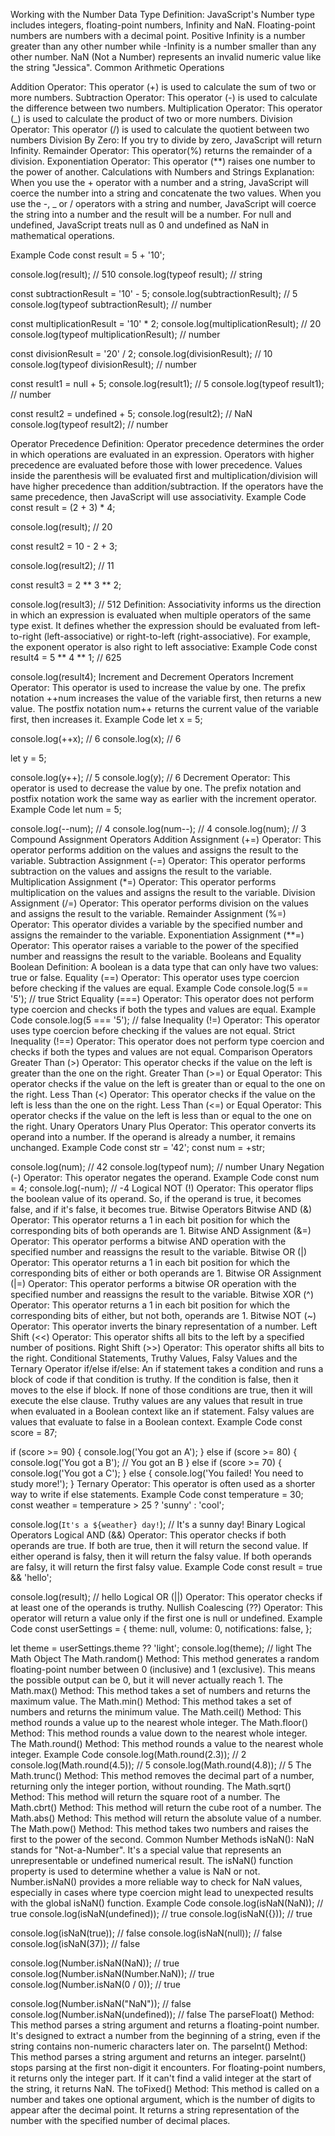 <!-- @format -->

Working with the Number Data Type
Definition: JavaScript's Number type includes integers, floating-point numbers, Infinity and NaN. Floating-point numbers are numbers with a decimal point. Positive Infinity is a number greater than any other number while -Infinity is a number smaller than any other number. NaN (Not a Number) represents an invalid numeric value like the string "Jessica".
Common Arithmetic Operations

Addition Operator: This operator (+) is used to calculate the sum of two or more numbers.
Subtraction Operator: This operator (-) is used to calculate the difference between two numbers.
Multiplication Operator: This operator (_) is used to calculate the product of two or more numbers.
Division Operator: This operator (/) is used to calculate the quotient between two numbers
Division By Zero: If you try to divide by zero, JavaScript will return Infinity.
Remainder Operator: This operator(%) returns the remainder of a division.
Exponentiation Operator: This operator (\*\*) raises one number to the power of another.
Calculations with Numbers and Strings
Explanation: When you use the + operator with a number and a string, JavaScript will coerce the number into a string and concatenate the two values. When you use the -, _ or / operators with a string and number, JavaScript will coerce the string into a number and the result will be a number. For null and undefined, JavaScript treats null as 0 and undefined as NaN in mathematical operations.

Example Code
const result = 5 + '10';

console.log(result); // 510
console.log(typeof result); // string

const subtractionResult = '10' - 5;
console.log(subtractionResult); // 5
console.log(typeof subtractionResult); // number

const multiplicationResult = '10' \* 2;
console.log(multiplicationResult); // 20
console.log(typeof multiplicationResult); // number

const divisionResult = '20' / 2;
console.log(divisionResult); // 10
console.log(typeof divisionResult); // number

const result1 = null + 5;
console.log(result1); // 5
console.log(typeof result1); // number

const result2 = undefined + 5;
console.log(result2); // NaN
console.log(typeof result2); // number

Operator Precedence
Definition: Operator precedence determines the order in which operations are evaluated in an expression. Operators with higher precedence are evaluated before those with lower precedence. Values inside the parenthesis will be evaluated first and multiplication/division will have higher precedence than addition/subtraction. If the operators have the same precedence, then JavaScript will use associativity.
Example Code
const result = (2 + 3) \* 4;

console.log(result); // 20

const result2 = 10 - 2 + 3;

console.log(result2); // 11

const result3 = 2 ** 3 ** 2;

console.log(result3); // 512
Definition: Associativity informs us the direction in which an expression is evaluated when multiple operators of the same type exist. It defines whether the expression should be evaluated from left-to-right (left-associative) or right-to-left (right-associative). For example, the exponent operator is also right to left associative:
Example Code
const result4 = 5 ** 4 ** 1; // 625

console.log(result4);
Increment and Decrement Operators
Increment Operator: This operator is used to increase the value by one. The prefix notation ++num increases the value of the variable first, then returns a new value. The postfix notation num++ returns the current value of the variable first, then increases it.
Example Code
let x = 5;

console.log(++x); // 6
console.log(x); // 6

let y = 5;

console.log(y++); // 5
console.log(y); // 6
Decrement Operator: This operator is used to decrease the value by one. The prefix notation and postfix notation work the same way as earlier with the increment operator.
Example Code
let num = 5;

console.log(--num); // 4
console.log(num--); // 4
console.log(num); // 3
Compound Assignment Operators
Addition Assignment (+=) Operator: This operator performs addition on the values and assigns the result to the variable.
Subtraction Assignment (-=) Operator: This operator performs subtraction on the values and assigns the result to the variable.
Multiplication Assignment (\*=) Operator: This operator performs multiplication on the values and assigns the result to the variable.
Division Assignment (/=) Operator: This operator performs division on the values and assigns the result to the variable.
Remainder Assignment (%=) Operator: This operator divides a variable by the specified number and assigns the remainder to the variable.
Exponentiation Assignment (\*\*=) Operator: This operator raises a variable to the power of the specified number and reassigns the result to the variable.
Booleans and Equality
Boolean Definition: A boolean is a data type that can only have two values: true or false.
Equality (==) Operator: This operator uses type coercion before checking if the values are equal.
Example Code
console.log(5 == '5'); // true
Strict Equality (===) Operator: This operator does not perform type coercion and checks if both the types and values are equal.
Example Code
console.log(5 === '5'); // false
Inequality (!=) Operator: This operator uses type coercion before checking if the values are not equal.
Strict Inequality (!==) Operator: This operator does not perform type coercion and checks if both the types and values are not equal.
Comparison Operators
Greater Than (>) Operator: This operator checks if the value on the left is greater than the one on the right.
Greater Than (>=) or Equal Operator: This operator checks if the value on the left is greater than or equal to the one on the right.
Less Than (<) Operator: This operator checks if the value on the left is less than the one on the right.
Less Than (<=) or Equal Operator: This operator checks if the value on the left is less than or equal to the one on the right.
Unary Operators
Unary Plus Operator: This operator converts its operand into a number. If the operand is already a number, it remains unchanged.
Example Code
const str = '42';
const num = +str;

console.log(num); // 42
console.log(typeof num); // number
Unary Negation (-) Operator: This operator negates the operand.
Example Code
const num = 4;
console.log(-num); // -4
Logical NOT (!) Operator: This operator flips the boolean value of its operand. So, if the operand is true, it becomes false, and if it's false, it becomes true.
Bitwise Operators
Bitwise AND (&) Operator: This operator returns a 1 in each bit position for which the corresponding bits of both operands are 1.
Bitwise AND Assignment (&=) Operator: This operator performs a bitwise AND operation with the specified number and reassigns the result to the variable.
Bitwise OR (|) Operator: This operator returns a 1 in each bit position for which the corresponding bits of either or both operands are 1.
Bitwise OR Assignment (|=) Operator: This operator performs a bitwise OR operation with the specified number and reassigns the result to the variable.
Bitwise XOR (^) Operator: This operator returns a 1 in each bit position for which the corresponding bits of either, but not both, operands are 1.
Bitwise NOT (~) Operator: This operator inverts the binary representation of a number.
Left Shift (<<) Operator: This operator shifts all bits to the left by a specified number of positions.
Right Shift (>>) Operator: This operator shifts all bits to the right.
Conditional Statements, Truthy Values, Falsy Values and the Ternary Operator
if/else if/else: An if statement takes a condition and runs a block of code if that condition is truthy. If the condition is false, then it moves to the else if block. If none of those conditions are true, then it will execute the else clause. Truthy values are any values that result in true when evaluated in a Boolean context like an if statement. Falsy values are values that evaluate to false in a Boolean context.
Example Code
const score = 87;

if (score >= 90) {
console.log('You got an A');
} else if (score >= 80) {
console.log('You got a B'); // You got an B
} else if (score >= 70) {
console.log('You got a C');
} else {
console.log('You failed! You need to study more!');
}
Ternary Operator: This operator is often used as a shorter way to write if else statements.
Example Code
const temperature = 30;
const weather = temperature > 25 ? 'sunny' : 'cool';

console.log(`It's a ${weather} day!`); // It's a sunny day!
Binary Logical Operators
Logical AND (&&) Operator: This operator checks if both operands are true. If both are true, then it will return the second value. If either operand is falsy, then it will return the falsy value. If both operands are falsy, it will return the first falsy value.
Example Code
const result = true && 'hello';

console.log(result); // hello
Logical OR (||) Operator: This operator checks if at least one of the operands is truthy.
Nullish Coalescing (??) Operator: This operator will return a value only if the first one is null or undefined.
Example Code
const userSettings = {
theme: null,
volume: 0,
notifications: false,
};

let theme = userSettings.theme ?? 'light';
console.log(theme); // light
The Math Object
The Math.random() Method: This method generates a random floating-point number between 0 (inclusive) and 1 (exclusive). This means the possible output can be 0, but it will never actually reach 1.
The Math.max() Method: This method takes a set of numbers and returns the maximum value.
The Math.min() Method: This method takes a set of numbers and returns the minimum value.
The Math.ceil() Method: This method rounds a value up to the nearest whole integer.
The Math.floor() Method: This method rounds a value down to the nearest whole integer.
The Math.round() Method: This method rounds a value to the nearest whole integer.
Example Code
console.log(Math.round(2.3)); // 2
console.log(Math.round(4.5)); // 5
console.log(Math.round(4.8)); // 5
The Math.trunc() Method: This method removes the decimal part of a number, returning only the integer portion, without rounding.
The Math.sqrt() Method: This method will return the square root of a number.
The Math.cbrt() Method: This method will return the cube root of a number.
The Math.abs() Method: This method will return the absolute value of a number.
The Math.pow() Method: This method takes two numbers and raises the first to the power of the second.
Common Number Methods
isNaN(): NaN stands for "Not-a-Number". It's a special value that represents an unrepresentable or undefined numerical result. The isNaN() function property is used to determine whether a value is NaN or not. Number.isNaN() provides a more reliable way to check for NaN values, especially in cases where type coercion might lead to unexpected results with the global isNaN() function.
Example Code
console.log(isNaN(NaN)); // true
console.log(isNaN(undefined)); // true
console.log(isNaN({})); // true

console.log(isNaN(true)); // false
console.log(isNaN(null)); // false
console.log(isNaN(37)); // false

console.log(Number.isNaN(NaN)); // true
console.log(Number.isNaN(Number.NaN)); // true
console.log(Number.isNaN(0 / 0)); // true

console.log(Number.isNaN("NaN")); // false
console.log(Number.isNaN(undefined)); // false
The parseFloat() Method: This method parses a string argument and returns a floating-point number. It's designed to extract a number from the beginning of a string, even if the string contains non-numeric characters later on.
The parseInt() Method: This method parses a string argument and returns an integer. parseInt() stops parsing at the first non-digit it encounters. For floating-point numbers, it returns only the integer part. If it can't find a valid integer at the start of the string, it returns NaN.
The toFixed() Method: This method is called on a number and takes one optional argument, which is the number of digits to appear after the decimal point. It returns a string representation of the number with the specified number of decimal places.

